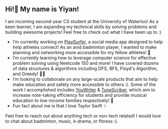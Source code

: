 ## Hi!👋 My name is Yiyan!
I am incoming second-year CS student at the University of Waterloo! As a keen learner, I am expanding my technical skills by solving problems and building awesome projects! Feel free to check out what I have been up to :)

- I’m currently working on [PlaySurfer](https://github.com/yiyan023/PlaySurfer), a social media app designed to help help athletes connect! As an avid badminton player, I wanted to make planning and networking more accessible for my fellow athletes! 🏸
- I’m currently learning how to leverage computer science for effective problem solving using Neetcode 150 and more! I have covered dozens of data structures & algorithms including DFS, BFS, Floyd's Algorithm, and Greedy! 👩‍💻
- I’m looking to collaborate on any large-scale products that aim to help make education and safety more accessible to others :). Some of the work I accomplished includes [YouWriter](https://github.com/yiyan023/YouWriter) & [TuneScriber](https://github.com/yiyan023/TuneScriber), which aim to increase note-taking efficiency for students and provide musical education to low-income families respectively! 🍎
- Fun fact about me is that I love Taylor Swift ✨

Feel free to reach out about anything tech or non-tech related! I would love to chat about badminton, music, k-drama, or fitness :).

<!--
**yiyan023/yiyan023** is a ✨ _special_ ✨ repository because its `README.md` (this file) appears on your GitHub profile.

Here are some ideas to get you started:

- 🔭 I’m currently working on ...
- 🌱 I’m currently learning ...
- 👯 I’m looking to collaborate on ...
- 🤔 I’m looking for help with ...
- 💬 Ask me about ...
- 📫 How to reach me: ...
- 😄 Pronouns: ...
- ⚡ Fun fact: ...
-->
